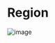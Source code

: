 # Region

![image](https://github.com/user-attachments/assets/12534602-3b75-442c-9b66-6e0a3613e2aa)

<br>
<br>
<br>
